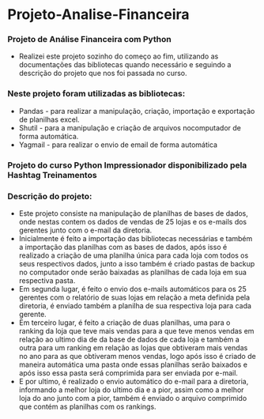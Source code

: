 # Projeto-Analise-Financeira

### Projeto de Análise Financeira com Python

- Realizei este projeto sozinho do começo ao fim, utilizando as documentações das bibliotecas quando necessário e seguindo a descrição do projeto que nos foi passada no curso.

### Neste projeto foram utilizadas as bibliotecas:
- Pandas - para realizar a manipulação, criação, importação e exportação de planilhas excel.
- Shutil - para a manipulação e criação de arquivos nocomputador de forma automática.
- Yagmail - para realizar o envio de email de forma automática


### Projeto do curso Python Impressionador disponibilizado pela Hashtag Treinamentos

### Descrição do projeto:
- Este projeto consiste na manipulação de planilhas de bases de dados, onde nestas contem os dados de vendas de 25 lojas e os e-mails dos gerentes junto com o e-mail da diretoria.
- Inicialmente é feito a importação das bibliotecas necessárias e também a importação das planilhas com as bases de dados, após isso é realizado a criação de uma planilha única para cada loja com todos os seus respectivos dados, junto a isso também é criado pastas de backup no computador onde serão baixadas as planilhas de cada loja em sua respectiva pasta.
- Em segunda lugar, é feito o envio dos e-mails automáticos para os 25 gerentes com o relatório de suas lojas em relação a meta definida pela diretoria, é enviado também a planilha de sua respectiva loja para cada gerente.
- Em terceiro lugar, é feito a criação de duas planilhas, uma para o ranking da loja que teve mais vendas para a que teve menos vendas em relação ao ultimo dia de da base de dados de cada loja e também a outra para um ranking em relação as lojas que obtiveram mais vendas no ano para as que obtiveram menos vendas, logo após isso é criado de maneira automática uma pasta onde essas planilhas serão baixados e após isso essa pasta será comprimida para ser enviada por e-mail.
- E por ultimo, é realizado o envio automático do e-mail para a diretoria, informando a melhor loja do ultimo dia e a pior, assim como a melhor loja do ano junto com a pior, também é enviado o arquivo comprimido que contém as planilhas com os rankings.
